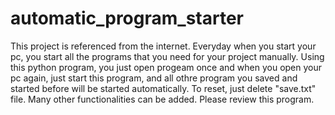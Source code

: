 # automatic_program_starter
This project is referenced from the internet. Everyday when you start your pc, you start all the programs that you need for your project manually. Using this python program, you just open progeam once and when you open your pc again, just start this program, and all othre program you saved and started before will be started automatically. To reset, just delete "save.txt" file. Many other functionalities can be added. Please review this program.
